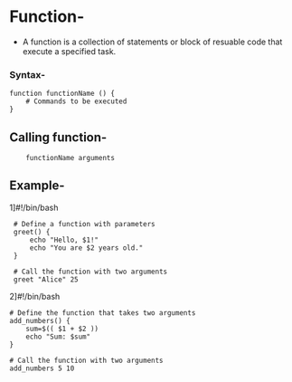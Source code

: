 # Function-
- A function is a collection of statements or block of resuable code that execute a specified task.

### Syntax-
    function functionName () {  
        # Commands to be executed  
    }  

## Calling function-
        functionName arguments

## Example-
   1]#!/bin/bash

     # Define a function with parameters
     greet() {
         echo "Hello, $1!"
         echo "You are $2 years old."
     }

     # Call the function with two arguments
     greet "Alice" 25

  2]#!/bin/bash

    # Define the function that takes two arguments
    add_numbers() {
        sum=$(( $1 + $2 ))
        echo "Sum: $sum"
    }
    
    # Call the function with two arguments
    add_numbers 5 10
